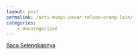 ```yaml
---
layout: post
permalink: /arti-mimpi-pacar-telpon-orang-lain/
categories:
    - Uncategorized
---
```


[Baca Selengkapnya](/06)